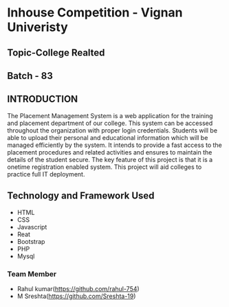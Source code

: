 # Inhouse Competition - Vignan Univeristy
## Topic-College Realted

## Batch - 83 





## INTRODUCTION

The Placement Management System is a web application for the training and  placement department of our college. This system can be accessed throughout the  organization with proper login credentials. Students will be able to upload their  personal and educational information which will be managed efficiently by the  system. It intends to provide a fast access to the placement procedures and related  activities and ensures to maintain the details of the student secure. The key feature of  this project is that it is a onetime registration enabled system. This project will aid  colleges to practice full IT deployment.



## Technology and Framework Used
- HTML
- CSS
- Javascript
- Reat
- Bootstrap
- PHP
- Mysql




### Team Member

- Rahul kumar(https://github.com/rahul-754)
- M Sreshta(https://github.com/Sreshta-19)


